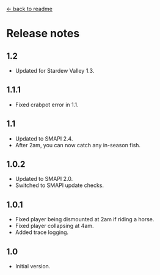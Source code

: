 [← back to readme](README.md)

# Release notes
## 1.2
* Updated for Stardew Valley 1.3.

## 1.1.1
* Fixed crabpot error in 1.1.

## 1.1
* Updated to SMAPI 2.4.
* After 2am, you can now catch any in-season fish.

## 1.0.2
* Updated to SMAPI 2.0.
* Switched to SMAPI update checks.

## 1.0.1
* Fixed player being dismounted at 2am if riding a horse.
* Fixed player collapsing at 4am.
* Added trace logging.

## 1.0
* Initial version.
